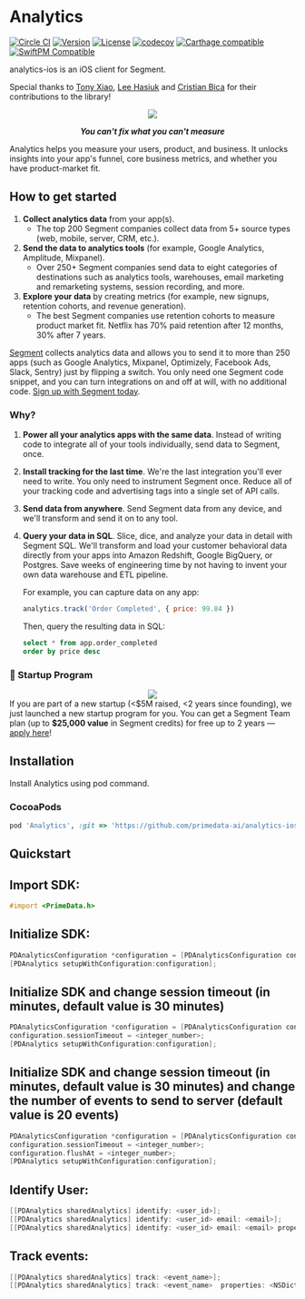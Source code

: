 # Analytics
[![Circle CI](https://circleci.com/gh/segmentio/analytics-ios.svg?style=shield&circle-token=31c5b3e5edeb404b30141ead9dcef3eb37d16d4d)](https://circleci.com/gh/segmentio/analytics-ios)
[![Version](https://img.shields.io/cocoapods/v/Analytics.svg?style=flat)](https://cocoapods.org//pods/Analytics)
[![License](https://img.shields.io/cocoapods/l/Analytics.svg?style=flat)](http://cocoapods.org/pods/Analytics)
[![codecov](https://codecov.io/gh/segmentio/analytics-ios/branch/master/graph/badge.svg)](https://codecov.io/gh/segmentio/analytics-ios)
[![Carthage compatible](https://img.shields.io/badge/Carthage-compatible-4BC51D.svg?style=flat)](https://github.com/Carthage/Carthage)
[![SwiftPM Compatible](https://img.shields.io/badge/SwiftPM-Compatible-F05138.svg)](https://swift.org/package-manager/)

analytics-ios is an iOS client for Segment.

Special thanks to [Tony Xiao](https://github.com/tonyxiao), [Lee Hasiuk](https://github.com/lhasiuk) and [Cristian Bica](https://github.com/cristianbica) for their contributions to the library!

<div align="center">
  <img src="https://user-images.githubusercontent.com/16131737/53752615-e66b8000-3e63-11e9-98f6-f478c7076537.png"/>
  <p><b><i>You can't fix what you can't measure</i></b></p>
</div>

Analytics helps you measure your users, product, and business. It unlocks insights into your app's funnel, core business metrics, and whether you have product-market fit.

## How to get started
1. **Collect analytics data** from your app(s).
    - The top 200 Segment companies collect data from 5+ source types (web, mobile, server, CRM, etc.).
2. **Send the data to analytics tools** (for example, Google Analytics, Amplitude, Mixpanel).
    - Over 250+ Segment companies send data to eight categories of destinations such as analytics tools, warehouses, email marketing and remarketing systems, session recording, and more.
3. **Explore your data** by creating metrics (for example, new signups, retention cohorts, and revenue generation).
    - The best Segment companies use retention cohorts to measure product market fit. Netflix has 70% paid retention after 12 months, 30% after 7 years.

[Segment](https://segment.com) collects analytics data and allows you to send it to more than 250 apps (such as Google Analytics, Mixpanel, Optimizely, Facebook Ads, Slack, Sentry) just by flipping a switch. You only need one Segment code snippet, and you can turn integrations on and off at will, with no additional code. [Sign up with Segment today](https://app.segment.com/signup).

### Why?
1. **Power all your analytics apps with the same data**. Instead of writing code to integrate all of your tools individually, send data to Segment, once.

2. **Install tracking for the last time**. We're the last integration you'll ever need to write. You only need to instrument Segment once. Reduce all of your tracking code and advertising tags into a single set of API calls.

3. **Send data from anywhere**. Send Segment data from any device, and we'll transform and send it on to any tool.

4. **Query your data in SQL**. Slice, dice, and analyze your data in detail with Segment SQL. We'll transform and load your customer behavioral data directly from your apps into Amazon Redshift, Google BigQuery, or Postgres. Save weeks of engineering time by not having to invent your own data warehouse and ETL pipeline.

    For example, you can capture data on any app:
    ```js
    analytics.track('Order Completed', { price: 99.84 })
    ```
    Then, query the resulting data in SQL:
    ```sql
    select * from app.order_completed
    order by price desc
    ```

### 🚀 Startup Program
<div align="center">
  <a href="https://segment.com/startups"><img src="https://user-images.githubusercontent.com/16131737/53128952-08d3d400-351b-11e9-9730-7da35adda781.png" /></a>
</div>
If you are part of a new startup  (&lt;$5M raised, &lt;2 years since founding), we just launched a new startup program for you. You can get a Segment Team plan  (up to <b>$25,000 value</b> in Segment credits) for free up to 2 years — <a href="https://segment.com/startups/">apply here</a>!

## Installation

Install Analytics using pod command.

### CocoaPods

```ruby
pod 'Analytics', :git => 'https://github.com/primedata-ai/analytics-ios.git'
```


## Quickstart

## Import SDK:
```objective-c
#import <PrimeData.h>
```

## Initialize SDK:
```objective-c
PDAnalyticsConfiguration *configuration = [PDAnalyticsConfiguration configurationWithWriteKey: <write_key> scopeKey: <scope_key> url: <prime_data_server_url>];
[PDAnalytics setupWithConfiguration:configuration];
```

## Initialize SDK and change session timeout (in minutes, default value is 30 minutes)
```objective-c
PDAnalyticsConfiguration *configuration = [PDAnalyticsConfiguration configurationWithWriteKey: <write_key> scopeKey: <scope_key> url: <prime_data_server_url>];
configuration.sessionTimeout = <integer_number>;
[PDAnalytics setupWithConfiguration:configuration];
```

## Initialize SDK and change session timeout (in minutes, default value is 30 minutes) and change the number of events to send to server (default value is 20 events)
```objective-c
PDAnalyticsConfiguration *configuration = [PDAnalyticsConfiguration configurationWithWriteKey: <write_key> scopeKey: <scope_key> url: <prime_data_server_url>];
configuration.sessionTimeout = <integer_number>;
configuration.flushAt = <integer_number>;
[PDAnalytics setupWithConfiguration:configuration];
```

## Identify User:
```objective-c
[[PDAnalytics sharedAnalytics] identify: <user_id>];
[[PDAnalytics sharedAnalytics] identify: <user_id> email: <email>];
[[PDAnalytics sharedAnalytics] identify: <user_id> email: <email> properties: <NSDictionary> source: <NSDictionary> target: <NSDictionary>];
```
## Track events:
```objective-c
[[PDAnalytics sharedAnalytics] track: <event_name>];
[[PDAnalytics sharedAnalytics] track: <event_name>  properties: <NSDictionary> source: <NSDictionary>  target: <NSDictionary>];
```


